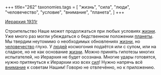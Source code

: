 +++
title="262"
taxonomies.tags = [
 "жизнь",
 "сила",
 "люди",
 "человечество",
 "условие",
 "внимание",
 "планета",
]
+++

[Иерархия 1931г](/agni/1931)

Строительство Наше может продолжаться при любых условиях [жизни](/tags/жизнь). Уже много раз могли убеждаться о бедственном положении [планеты](/tags/планета). Мы твердим неутомимо о необходимых обновлениях [жизни](/tags/жизнь), но [человечество](/tags/человечество) глухо. У [людей](/tags/люди) космогония подаётся или с супом, или на сладкое, но не как основание [жизни](/tags/жизнь). Можно принять гипотезы многих испытателей, но Иерархия не будет осознана. Многие удары готовятся, нужно притянуться к Иерархии изо всех [сил](/tags/сила)! Нужно напрячь всё [внимание](/tags/внимание) к советам Нашим! Говорю не отвлечённо, но к приложению.   

